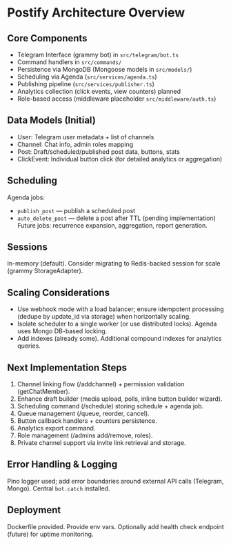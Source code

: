 # Postify Architecture Overview

## Core Components

- Telegram Interface (grammy bot) in `src/telegram/bot.ts`
- Command handlers in `src/commands/`
- Persistence via MongoDB (Mongoose models in `src/models/`)
- Scheduling via Agenda (`src/services/agenda.ts`)
- Publishing pipeline (`src/services/publisher.ts`)
- Analytics collection (click events, view counters) planned
- Role-based access (middleware placeholder `src/middleware/auth.ts`)

## Data Models (Initial)

- User: Telegram user metadata + list of channels
- Channel: Chat info, admin roles mapping
- Post: Draft/scheduled/published post data, buttons, stats
- ClickEvent: Individual button click (for detailed analytics or aggregation)

## Scheduling

Agenda jobs:

- `publish_post` — publish a scheduled post
- `auto_delete_post` — delete a post after TTL (pending implementation)
  Future jobs: recurrence expansion, aggregation, report generation.

## Sessions

In-memory (default). Consider migrating to Redis-backed session for scale (grammy StorageAdapter).

## Scaling Considerations

- Use webhook mode with a load balancer; ensure idempotent processing (dedupe by update_id via storage) when horizontally scaling.
- Isolate scheduler to a single worker (or use distributed locks). Agenda uses Mongo DB-based locking.
- Add indexes (already some). Additional compound indexes for analytics queries.

## Next Implementation Steps

1. Channel linking flow (/addchannel) + permission validation (getChatMember).
2. Enhance draft builder (media upload, polls, inline button builder wizard).
3. Scheduling command (/schedule) storing schedule + agenda job.
4. Queue management (/queue, reorder, cancel).
5. Button callback handlers + counters persistence.
6. Analytics export command.
7. Role management (/admins add/remove, roles).
8. Private channel support via invite link retrieval and storage.

## Error Handling & Logging

Pino logger used; add error boundaries around external API calls (Telegram, Mongo). Central `bot.catch` installed.

## Deployment

Dockerfile provided. Provide env vars. Optionally add health check endpoint (future) for uptime monitoring.
